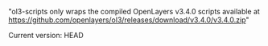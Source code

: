 "ol3-scripts only wraps the compiled OpenLayers v3.4.0 scripts available at https://github.com/openlayers/ol3/releases/download/v3.4.0/v3.4.0.zip"

Current version: HEAD


